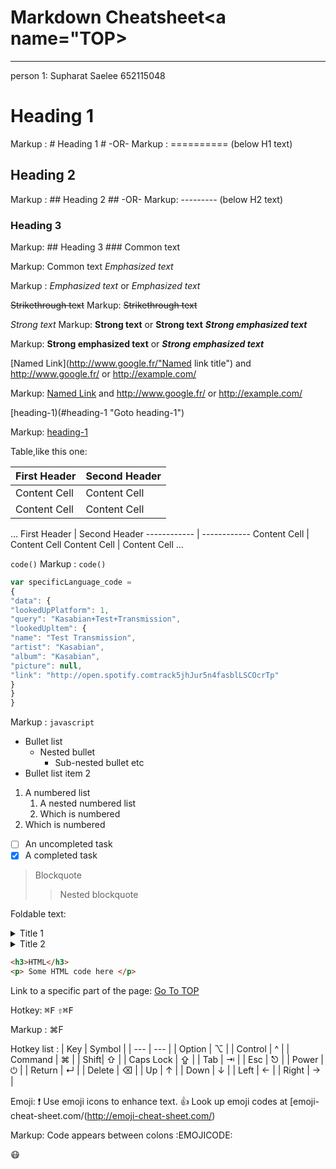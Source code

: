 Markdown Cheatsheet<a name="TOP></a>
===============
----
person 1: Supharat Saelee 652115048
# Heading 1 #
Markup : # Heading 1 #
-OR-
Markup : ========== (below H1 text)
## Heading 2 ##
Markup : ## Heading 2 ##
-OR-
Markup: --------- (below H2 text)
### Heading 3 ###
Markup: ## Heading 3 ###
Common text
 
Markup: Common text
_Emphasized text_
 
Markup : _Emphasized text_ or *Emphasized text*
 
~~Strikethrough text~~
Markup: ~~Strikethrough text~~
 
_Strong text_
Markup: __Strong text__ or **Strong text**
___Strong emphasized text___
 
Markup: __Strong emphasized text__ or ***Strong emphasized text***
 
[Named Link](http://www.google.fr/"Named link title") and http://www.google.fr/ or 
<http://example.com/>
 
Markup: [Named Link](http://www.google.fr/ "Named link title") and http://www.google.fr/ or 
<http://example.com/>
 
[heading-1)(#heading-1 "Goto heading-1")
 
Markup: [heading-1](#heading-1 "Goto heading-1")
 
Table,like this one:
 
First Header | Second Header
------------ | ------------
Content Cell | Content Cell
Content Cell | Content Cell
…
First Header | Second Header
------------ | ------------
Content Cell | Content Cell
Content Cell | Content Cell
...
 
`code()`
Markup : `code()`
 
```javascript
var specificLanguage_code =
{
"data": {
"lookedUpPlatform": 1,
"query": "Kasabian+Test+Transmission",
"lookedUpltem": {
"name": "Test Transmission",
"artist": "Kasabian",
"album": "Kasabian",
"picture": null,
"link": "http://open.spotify.comtrack5jhJur5n4fasblLSCOcrTp"
}
}
}
```
 
Markup : ```javascript```
 
* Bullet list
    * Nested bullet
        * Sub-nested bullet etc
* Bullet list item 2
1. A numbered list
    1. A nested numbered list
    2. Which is numbered
2. Which is numbered
 
- [ ] An uncompleted task
- [x] A completed task
 
> Blockquote
>> Nested blockquote
 
Foldable text:
<details>
<summary> Title 1</summary>
<p>Content 1 Content 1 Content 1 Content 1 Content 1</p> </details>
<details>
<summary> Title 2</summary>
<p>Content 2 Content 2 Content 2 Content 2 Content 2</p> </details>
 
```html
<h3>HTML</h3>
<p> Some HTML code here </p>
```
 
Link to a specific part of the page:
[Go To TOP](#TOP)
 
Hotkey:
<kbd>⌘F</kbd>
<kbd> ⇧⌘F</kbd>
 
Markup : <kdb>⌘F</kdb>
 
Hotkey list : 
| Key | Symbol |
| --- | --- |
| Option | ⌥ |
| Control | ^ |
| Command | ⌘ |
| Shift| ⇧ |
| Caps Lock | ⇪ |
| Tab | ⇥ |
| Esc | ⎋ |
| Power | ⏻ |
| Return | ↵ |
| Delete | ⌫ |
| Up | ↑ |
| Down | ↓ |
| Left | ← |
| Right | → |
 
Emoji:
:exclamation: Use emoji icons to enhance text. :+1: Look up emoji codes at [emoji-cheat-sheet.com/(http://emoji-cheat-sheet.com/)
 
Markup: Code appears between colons :EMOJICODE:
 
:mask: